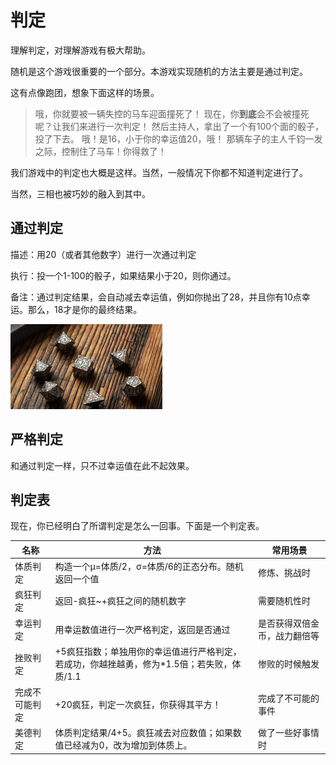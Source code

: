 # 判定
理解判定，对理解游戏有极大帮助。

随机是这个游戏很重要的一个部分。本游戏实现随机的方法主要是通过判定。

这有点像跑团，想象下面这样的场景。

> 哦，你就要被一辆失控的马车迎面撞死了！
> 现在，你**到底**会不会被撞死呢？让我们来进行一次判定！
> 然后主持人，拿出了一个有100个面的骰子，投了下去。
> 哦！是16，小于你的幸运值20，哦！
> 那辆车子的主人千钧一发之际，控制住了马车！你得救了！

我们游戏中的判定也大概是这样。当然，一般情况下你都不知道判定进行了。

当然，三相也被巧妙的融入到其中。

## 通过判定

描述：用20（或者其他数字）进行一次通过判定

执行：投一个1-100的骰子，如果结果小于20，则你通过。

备注：通过判定结果，会自动减去幸运值，例如你抛出了28，并且你有10点幸运。那么，18才是你的最终结果。

<img src="../img/image-20200319172739599.png" alt="image-20200319172739599" style="zoom:50%;" />

## 严格判定

和通过判定一样，只不过幸运值在此不起效果。

## 判定表

现在，你已经明白了所谓判定是怎么一回事。下面是一个判定表。

| 名称			| 方法																						| 常用场景						|
| --------		| --------------------------------															| ------------					|
| 体质判定		| 构造一个μ=体质/2，σ=体质/6的正态分布。随机返回一个值| 修炼、挑战时					|
| 疯狂判定		|   返回-疯狂~+疯狂之间的随机数字															|需要随机性时					|
|幸运判定		|用幸运数值进行一次严格判定，返回是否通过													|是否获得双倍金币，战力翻倍等	|
|挫败判定		|+5疯狂指数；单独用你的幸运值进行严格判定，若成功，你越挫越勇，修为*1.5倍；若失败，体质/1.1	|惨败的时候触发					|
|完成不可能判定	|+20疯狂，判定一次疯狂，你获得其平方！														|完成了不可能的事件				|
|美德判定		|体质判定结果/4+5。疯狂减去对应数值；如果数值已经减为0，改为增加到体质上。					|做了一些好事情时				|


